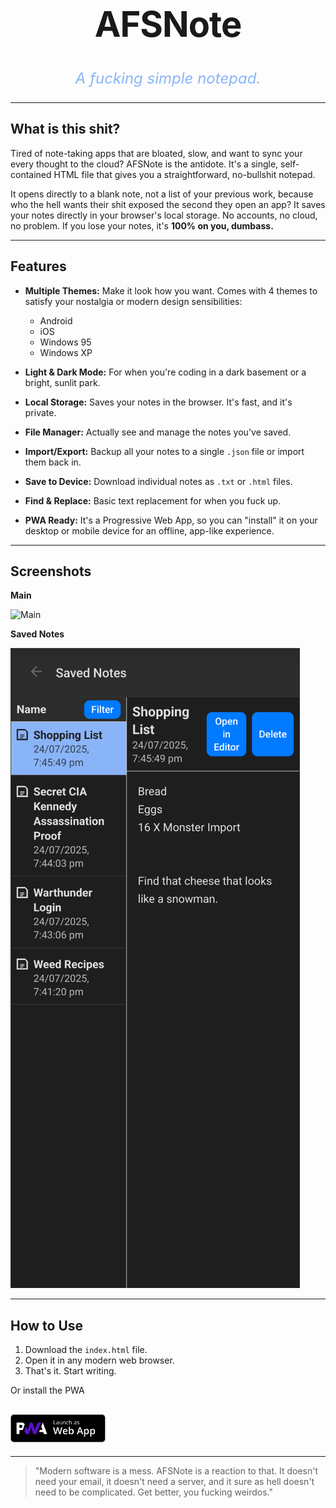 <div align="center">
  <h1 style="font-size: 3.5rem; font-weight: 700; border-bottom: none; letter-spacing: -1px;">AFSNote</h1>
  <p style="font-size: 1.5rem; color: #8ab4f8; font-style: italic; margin-top: 0.5rem;">A fucking simple notepad.</p>
</div>

---

## What is this shit?

Tired of note-taking apps that are bloated, slow, and want to sync your every thought to the cloud? AFSNote is the antidote. It's a single, self-contained HTML file that gives you a straightforward, no-bullshit notepad.

It opens directly to a blank note, not a list of your previous work, because who the hell wants their shit exposed the second they open an app? It saves your notes directly in your browser's local storage. No accounts, no cloud, no problem. If you lose your notes, it's **100% on you, dumbass.**

---

## Features

-   **Multiple Themes:** Make it look how you want. Comes with 4 themes to satisfy your nostalgia or modern design sensibilities:
    -   Android
    -   iOS
    -   Windows 95
    -   Windows XP
      
-   **Light & Dark Mode:** For when you're coding in a dark basement or a bright, sunlit park.
-   **Local Storage:** Saves your notes in the browser. It's fast, and it's private.
-   **File Manager:** Actually see and manage the notes you've saved.
-   **Import/Export:** Backup all your notes to a single `.json` file or import them back in.
-   **Save to Device:** Download individual notes as `.txt` or `.html` files.
-   **Find & Replace:** Basic text replacement for when you fuck up.
-   **PWA Ready:** It's a Progressive Web App, so you can "install" it on your desktop or mobile device for an offline, app-like experience.

---
## Screenshots
**Main**

![Main](https://dizzyhobo.github.io/AFSNote/screenshots/Main.png)

**Saved Notes**

![Main](https://raw.githubusercontent.com/DIZZYHOBO/AFSNote/main/screenshots/Saved.png
)

---

## How to Use

1.  Download the `index.html` file.
2.  Open it in any modern web browser.
3.  That's it. Start writing.

Or install the PWA

<a href="https://dizzyhobo.github.io/AFSNote"><img src="images/pwa.svg" height="45"></a>
---

---

> "Modern software is a mess. AFSNote is a reaction to that. It doesn't need your email, it doesn't need a server, and it sure as hell doesn't need to be complicated. Get better, you fucking weirdos."

